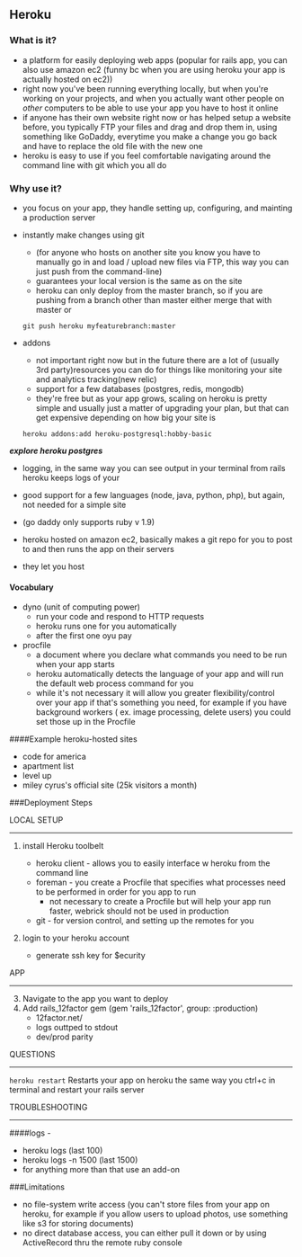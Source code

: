 ## Heroku




### What is it?
* a platform for easily deploying web apps (popular for rails app, you can also use amazon ec2 (funny bc when you are using heroku your app is actually hosted on ec2))
* right now you've been running everything locally, but when you're working on your projects, and when you actually want other people on *other* computers to be able to use your app you have to host it online
* if anyone has their own website right now or has helped setup a website before, you typically FTP your files and drag and drop them in, using something like GoDaddy, everytime you make a change you go back and have to replace the old file with the new one
* heroku is easy to use if you feel comfortable navigating around the command line  with git which you all do

### Why use it?

- you focus on your app, they handle setting up, configuring, and mainting a production server
- instantly make changes using git 
	- (for anyone who hosts on another site you know you have to manually go in and load / upload new files via FTP, this way you can just push from the command-line)
	- guarantees your local version is the same as on the site
	- heroku can only deploy from the master branch, so if you are pushing from a branch other than master either merge that with master or 
	
	`git push heroku myfeaturebranch:master`
	
- addons 
	- not important right now but in the future there are a lot of (usually 3rd party)resources you can do for things like monitoring your site and analytics tracking(new relic)
	- support for a few databases (postgres, redis, mongodb)
	- they're free but as your app grows, scaling on heroku is pretty simple and usually just a matter of upgrading your plan, but that can get expensive depending on how big your site is
	
	`heroku addons:add heroku-postgresql:hobby-basic`
	
***explore heroku postgres***
	
- logging, in the same way you can see output in your terminal from rails heroku keeps logs of your 

- good support for a few languages (node, java, python, php), but again, not needed for a simple site

- (go daddy only supports ruby v 1.9)

* heroku hosted on amazon ec2, basically makes a git repo for you to post to and then runs the app on their servers

* they let you host 

#### Vocabulary
* dyno (unit of computing power)
	- run your code and respond to HTTP requests
	- heroku runs one for you automatically
	- after the first one oyu pay
* procfile 
	- a document where you declare what commands you need to be run when your app starts
	- heroku automatically detects the language of your app and will run the default web process command for you
	- while it's not necessary it will allow you greater flexibility/control over your app if that's something you need, for example if you have background workers ( ex. image processing, delete users) you could set those up in the Procfile



####Example heroku-hosted sites
* code for america
* apartment list
* level up
* miley cyrus's official site (25k visitors a month)

###Deployment Steps 



LOCAL SETUP

---

1. install Heroku toolbelt 
	* heroku client - allows you to easily interface w heroku from the command line
	* foreman - you create a Procfile that specifies what processes need to be performed in order for you app to run
		* not necessary to create a Procfile but will help your app run faster, webrick should not be used in production
	* git - for version control, and setting up the remotes for you
	
2. login to your heroku account
 	* generate ssh key for $ecurity
 	
APP

---
3. Navigate to the app you want to deploy
4. Add rails_12factor gem (gem 'rails_12factor', group: :production)
	* 12factor.net/
	* logs outtped to stdout
	* dev/prod parity

QUESTIONS

---
`heroku restart` 
Restarts your app on heroku the same way you ctrl+c in terminal and restart your rails server

TROUBLESHOOTING

---



####logs -

* heroku logs (last 100)
* heroku logs -n 1500 (last 1500)
* for anything more than that use an add-on


###Limitations
* no file-system write access (you can't store files from your app on heroku, for example if you allow users to upload photos, use something like s3 for storing documents)
* no direct database access, you can either pull it down or by using ActiveRecord thru the remote ruby console
